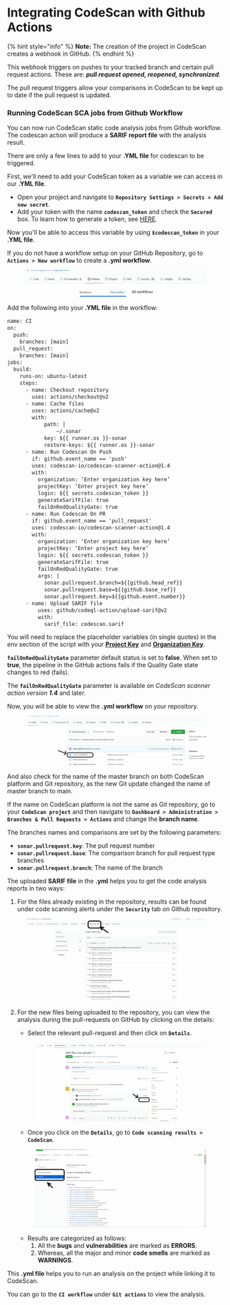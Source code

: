 # Integrating CodeScan with Github Actions

{% hint style="info" %}
**Note:** The creation of the project in CodeScan creates a webhook in GitHub.
{% endhint %}

This webhook triggers on pushes to your tracked branch and certain pull request actions. These are: _**pull request opened, reopened, synchronized**_.

The pull request triggers allow your comparisons in CodeScan to be kept up to date if the pull request is updated.

### Running CodeScan SCA jobs from Github Workflow <a href="#running-codescan-sca-jobs-from-github-workflow" id="running-codescan-sca-jobs-from-github-workflow"></a>

You can now run CodeScan static code analysis jobs from Github workflow. The codescan action will produce a **SARIF report file** with the analysis result.

There are only a few lines to add to your **.YML file** for codescan to be triggered.

First, we'll need to add your CodeScan token as a variable we can access in our **.YML file**.

* Open your project and navigate to **`Repository Settings > Secrets > Add new secret`**.
* Add your token with the name **`codescan_token`** and check the **`Secured`** box. To learn how to generate a token, see [HERE](https://knowledgebase.autorabit.com/codescan/docs/generate-a-security-token).

Now you'll be able to access this variable by using **`$codescan_token`** in your **.YML file**.

If you do not have a workflow setup on your GitHub Repository, go to **`Actions > New workflow`** to create a **.yml workflow**.

<figure><img src="../../../../.gitbook/assets/image (522).png" alt=""><figcaption></figcaption></figure>

Add the following into your **.YML file** in the workflow:

```none
name: CI
on:
  push:
    branches: [main]
  pull_request:
    branches: [main]
jobs:
  build:
    runs-on: ubuntu-latest
    steps:
      - name: Checkout repository
        uses: actions/checkout@v2
      - name: Cache files
        uses: actions/cache@v2
        with:
            path: |
                ~/.sonar
            key: ${{ runner.os }}-sonar
            restore-keys: ${{ runner.os }}-sonar
      - name: Run Codescan On Push
        if: github.event_name == 'push'
        uses: codescan-io/codescan-scanner-action@1.4
        with:
          organization: ‘Enter organization key here’
          projectKey: ‘Enter project key here’
          login: ${{ secrets.codescan_token }}
          generateSarifFile: true
          failOnRedQualityGate: true
      - name: Run Codescan On PR
        if: github.event_name == 'pull_request'
        uses: codescan-io/codescan-scanner-action@1.4
        with:
          organization: ‘Enter organization key here’
          projectKey: ‘Enter project key here’
          login: ${{ secrets.codescan_token }}
          generateSarifFile: true
          failOnRedQualityGate: true
          args: |
            sonar.pullrequest.branch=${{github.head_ref}}
            sonar.pullrequest.base=${{github.base_ref}}
            sonar.pullrequest.key=${{github.event.number}}
      - name: Upload SARIF file
          uses: github/codeql-action/upload-sarif@v2
          with:
            sarif_file: codescan.sarif
```

You will need to replace the placeholder variables (in single quotes) in the env section of the script with your [**Project Key**](https://knowledgebase.autorabit.com/codescan/docs/finding-your-project-key) and [**Organization Key**](https://knowledgebase.autorabit.com/codescan/docs/finding-your-organization-keys).

**`failOnRedQualityGate`** parameter default status is set to **false**. When set to **true**, the pipeline in the GitHub actions fails if the Quality Gate state changes to red (fails).

The **`failOnRedQualityGate`** parameter is available on _CodeScan scanner action version **1.4**_ and later.

Now, you will be able to view the **.yml workflow** on your repository.

<figure><img src="../../../../.gitbook/assets/image (523).png" alt=""><figcaption></figcaption></figure>

And also check for the name of the master branch on both CodeScan platform and Git repository, as the new Git update changed the name of master branch to main.

If the name on CodeScan platform is not the same as Git repository, go to your **`CodeScan project`** and then navigate to **`Dashboard > Administration > Branches & Pull Requests > Actions`** and change the **branch name**.

The branches names and comparisons are set by the following parameters:

* **`sonar.pullrequest.key`**: The pull request number
* **`sonar.pullrequest.base`**: The comparison branch for pull request type branches
* **`sonar.pullrequest.branch`**: The name of the branch

The uploaded **SARIF file** in the **.yml** helps you to get the code analysis reports in two ways:

1. For the files already existing in the repository, results can be found under code scanning alerts under the **`Security`** tab on Github repository.

<figure><img src="../../../../.gitbook/assets/image (524).png" alt=""><figcaption></figcaption></figure>

2.  For the new files being uploaded to the repository, you can view the analysis during the pull-requests on GitHub by clicking on the details:

    * Select the relevant pull-request and then click on **`Details`**.

    <figure><img src="../../../../.gitbook/assets/image (525).png" alt=""><figcaption></figcaption></figure>

    * Once you click on the **`Details`**, go to **`Code scanning results > CodeScan`**.

    <figure><img src="../../../../.gitbook/assets/image (526).png" alt=""><figcaption></figcaption></figure>

    * Results are categorized as follows:
      1. All the **bugs** and **vulnerabilities** are marked as **ERRORS**.
      2. Whereas, all the major and minor **code smells** are marked as **WARNINGS**.

This **.yml file** helps you to run an analysis on the project while linking it to CodeScan.

You can go to the **`CI workflow`** under **`Git actions`** to view the analysis.

